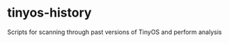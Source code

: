 tinyos-history
==============

Scripts for scanning through past versions of TinyOS and perform analysis

